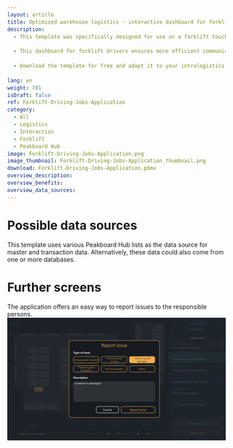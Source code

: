 ```yaml
---
layout: article
title: Optimized warehouse logistics - interactive dashboard for forklifts
description: 
  - This template was specifically designed for use on a forklift touchscreen and significantly optimizes drivers' workflows. Drivers can conveniently log in to their vehicle and immediately receive a well structured list of open driving tasks. For better orientation, the application graphically displays the pick-up and destination locations on a map. In addition, the number of journeys required is always in sight. Particularly useful is that you can complete tasks with a comment or report issues directly, once finished. You can create new driving jobs via [this](https://templates.peakboard.com/Forklift-Driving-Jobs-Planner/en) application.

  - This dashboard for forklift drivers ensures more efficient communication and reduces delays in your warehouse logistics. You not only improve navigation for drivers, but also coordination. Without misunderstandings, you increase productivity in your warehouse and on the company premises.

  - Download the template for free and adapt it to your intralogistics requirements without any programming effort. To make it even easier to use, all scripts in this template were created with Peakboard Building Blocks, our low-code scripting editor.

lang: en
weight: 701
isDraft: false
ref: Forklift-Driving-Jobs-Application
category:
  - All
  - Logistics
  - Interaction
  - Forklift
  - Peakboard Hub
image: Forklift-Driving-Jobs-Application.png
image_thumbnail: Forklift-Driving-Jobs-Application_thumbnail.png
download: Forklift-Driving-Jobs-Application.pbmx
overview_description:
overview_benefits:
overview_data_sources:
---
```

# Possible data sources
This template uses various Peakboard Hub lists as the data source for master and transaction data. Alternatively, these data could also come from one or more databases.

# Further screens
The application offers an easy way to report issues to the responsible persons.
![image_live](Forklift-Driving-Jobs-Application-Report-Issue.png)
